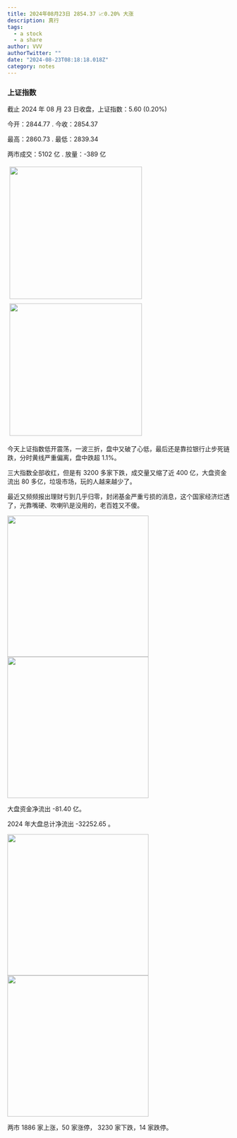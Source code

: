 ```yaml
---
title: 2024年08月23日 2854.37 📈0.20% 大涨
description: 真行
tags:
  - a stock
  - a share
author: VVV
authorTwitter: ""
date: "2024-08-23T08:18:18.018Z"
category: notes
---
```


### 上证指数

截止 2024 年 08 月 23 日收盘，上证指数：<span class="font-semibold text-r-5">5.60 (0.20%)</span>

今开：<span class="font-semibold text-g-5">2844.77 </span> . 今收：<span class="font-semibold text-r-5">2854.37 </span>

最高：<span class="font-semibold text-r-5">2860.73 </span> . 最低：<span class="font-semibold text-g-5">2839.34 </span>

两市成交：<span class="font-semibold">5102 亿</span> . 放量：<span class="font-semibold text-g-6">-389 亿</span>

<img src="/images/uploads/2024-08/20240823-zs-sh.png" style="width: 300px;display:inline-block;margin: 5px">
<img src="/images/uploads/2024-08/20240823-zs-sh-rk.png" style="width: 300px;display:inline-block;margin: 5px">

今天上证指数低开震荡，一波三折，盘中又破了心低，最后还是靠拉银行止步死链跌，分时黄线严重偏离，盘中跌超 1.1%。

三大指数全部收红，但是有 3200 多家下跌，成交量又缩了近 400 亿，大盘资金流出 80 多亿，垃圾市场，玩的人越来越少了。

最近又频频报出理财亏到几乎归零，封闭基金严重亏损的消息，这个国家经济烂透了，光靠嘴硬、吹喇叭是没用的，老百姓又不傻。

<img src="/images/uploads/2024-08/20240823-zs-global.png" width="320">
<img src="/images/uploads/2024-08/20240823-zs-bs.png" width="320">

大盘资金净流出 <span class="font-semibold text-g-5">-81.40 亿</span>。

2024 年大盘总计净流出 <span class="font-semibold text-g-8">-32252.65 </span>。

<img src="/images/uploads/2024-08/20240823-zs-as.png" width="320">
<img src="/images/uploads/2024-08/20240823-zs-zdtj.png" width="320">

两市 <span class="text-r-7">1886</span> 家上涨，50 家涨停， <span class="font-semibold text-g-6">3230</span> 家下跌，14 家跌停。
